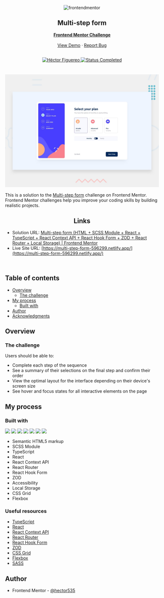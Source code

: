 <div id="top"></div>

<div align="center">
  <img src="https://www.frontendmentor.io/static/images/logo-mobile.svg" alt="frontendmentor" width="80">

  <h2 align="center">Multi-step form</h2>
  <p align="center">
    <a href="https://www.frontendmentor.io/challenges/multistep-form-YVAnSdqQBJ" target="_blank"><strong>Frontend Mentor Challenge</strong></a>
    <br />
    <br />
    <a href="https://multi-step-form-596299.netlify.app/">View Demo</a>
    ·
    <a href="https://github.com/hector535/multi-step-form/issues" target="_blank">Report Bug</a>
    <br />
    <br />
  </p>
</div>

<!-- Bagdes -->
<div align="center">
  <!-- Profile -->
  <a href="https://www.frontendmentor.io/profile/hector535" target="_blank">
    <img src="https://img.shields.io/badge/Profile-Héctor%20Figuereo-76b5c5?style=for-the-badge&logo=frontendmentor" alt="Héctor Figuereo">
  </a>
  <!-- Status -->
  <a href="#">
    <img src="https://img.shields.io/badge/Status-Completed-brightgreen?style=for-the-badge" alt="Status Completed">
  </a>

</div>

#

<div align="center">

![](./design/desktop-preview.jpg)

</div>

This is a solution to the [Multi-step form](https://www.frontendmentor.io/challenges/multistep-form-YVAnSdqQBJ) challenge on Frontend Mentor. Frontend Mentor challenges help you improve your coding skills by building realistic projects.

<h2 align="center">Links</h2>

- Solution URL: [Multi-step form (HTML + SCSS Module + React + TypeScript + React Context API + React Hook Form + ZOD + React Router + Local Storage) | Frontend Mentor](https://www.frontendmentor.io/solutions/product-preview-card-component-html-sass-4rnsVFnqyx)
- Live Site URL: [https://multi-step-form-596299.netlify.app/](https://multi-step-form-596299.netlify.app/)

<br>

## Table of contents

- [Overview](#overview)
  - [The challenge](#the-challenge)
- [My process](#my-process)
  - [Built with](#built-with)
- [Author](#author)
- [Acknowledgments](#acknowledgments)

## Overview

### The challenge

Users should be able to:

- Complete each step of the sequence
- See a summary of their selections on the final step and confirm their order
- View the optimal layout for the interface depending on their device's screen size
- See hover and focus states for all interactive elements on the page

## My process

### Built with

<!-- Bagdes -->

![](https://img.shields.io/badge/HTML5-E34F26?style=for-the-badge&logo=html5&logoColor=white)
![](https://img.shields.io/badge/sass-CC6699?style=for-the-badge&logo=sass&logoColor=white)
![](https://shields.io/badge/TypeScript-3178C6?style=for-the-badge&logo=TypeScript&logoColor=FFF)
![](https://img.shields.io/badge/-ReactJs-61DAFB?logo=react&logoColor=white&style=for-the-badge)
![](https://img.shields.io/badge/-React%20Router-CA4245?style=for-the-badge&logo=react-router&logoColor=FFF)
![](https://img.shields.io/badge/-React%20Hook%20Form-EC5990?style=for-the-badge&logo=react-hook-form&logoColor=white)
![](https://img.shields.io/badge/Git-F05032?style=for-the-badge&logo=git&logoColor=white)

- Semantic HTML5 markup
- SCSS Module
- TypeScript
- React
- React Context API
- React Router
- React Hook Form
- ZOD
- Accessibility
- Local Storage
- CSS Grid
- Flexbox

### Useful resources

- [TypeScript](https://www.typescriptlang.org/docs/)
- [React](https://reactjs.org/docs/getting-started.html)
- [React Context API](https://reactjs.org/docs/context.html)
- [React Router](https://reactrouter.com/en/main)
- [React Hook Form](https://react-hook-form.com/get-started)
- [ZOD](https://zod.dev/?id=arrays)
- [CSS Grid](https://css-tricks.com/snippets/css/complete-guide-grid/)
- [Flexbox](https://css-tricks.com/snippets/css/a-guide-to-flexbox/)
- [SASS](https://sass-lang.com/documentation/modules)

## Author

- Frontend Mentor - [@hector535](https://www.frontendmentor.io/profile/hector535)
